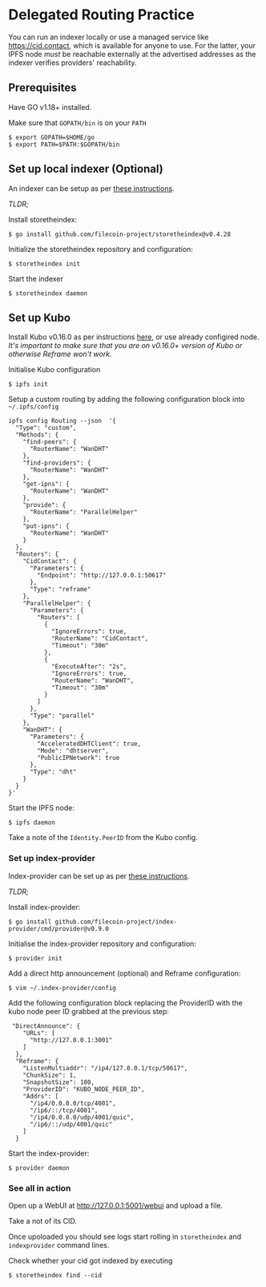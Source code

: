 # Delegated Routing Practice

You can run an indexer locally or use a managed service like https://cid.contact, which is available for anyone to use. For the latter, your IPFS node *must* be reachable externally at the advertised addresses as the indexer verifies providers' reachability.  

## Prerequisites

Have GO v1.18+ installed.

Make sure that `GOPATH/bin` is on your `PATH` 

```
$ export GOPATH=$HOME/go
$ export PATH=$PATH:$GOPATH/bin
```

## Set up local indexer (Optional)

An indexer can be setup as per [these instructions](https://github.com/filecoin-project/storetheindex/#install). 

_TLDR;_

Install storetheindex:

```
$ go install github.com/filecoin-project/storetheindex@v0.4.28
```

Initialize the storetheindex repository and configuration:

```
$ storetheindex init
```

Start the indexer

```
$ storetheindex daemon
```


## Set up Kubo

Install Kubo v0.16.0 as per instructions [here](https://github.com/ipfs/kubo#install), or use already configired node. _It's important to make sure that you are on v0.16.0+ version of Kubo or otherwise Reframe won't work._

Initialise Kubo configuration

```
$ ipfs init
```

Setup a custom routing by adding the following configuration block into `~/.ipfs/config`

```
ipfs config Routing --json  '{
  "Type": "custom",
  "Methods": {
    "find-peers": {
      "RouterName": "WanDHT"
    },
    "find-providers": {
      "RouterName": "WanDHT"
    },
    "get-ipns": {
      "RouterName": "WanDHT"
    },
    "provide": {
      "RouterName": "ParallelHelper"
    },
    "put-ipns": {
      "RouterName": "WanDHT"
    }
  },
  "Routers": {
    "CidContact": {
      "Parameters": {
        "Endpoint": "http://127.0.0.1:50617"
      },
      "Type": "reframe"
    },
    "ParallelHelper": {
      "Parameters": {
        "Routers": [
          {
            "IgnoreErrors": true,
            "RouterName": "CidContact",
            "Timeout": "30m"
          },
          {
            "ExecuteAfter": "2s",
            "IgnoreErrors": true,
            "RouterName": "WanDHT",
            "Timeout": "30m"
          }
        ]
      },
      "Type": "parallel"
    },
    "WanDHT": {
      "Parameters": {
        "AcceleratedDHTClient": true,
        "Mode": "dhtserver",
        "PublicIPNetwork": true
      },
      "Type": "dht"
    }
  }
}'
```

Start the IPFS node:

```
$ ipfs daemon
```

Take a note of the `Identity.PeerID` from the Kubo config.


### Set up index-provider

Index-provider can be set up as per [these instructions](https://github.com/filecoin-project/index-provider#install).

_TLDR;_

Install index-provider:

```
$ go install github.com/filecoin-project/index-provider/cmd/provider@v0.9.0
```

Initialise the index-provider repository and configuration:

```
$ provider init
```

Add a direct http announcement (optional) and Reframe configuration:

```
$ vim ~/.index-provider/config
```

Add the following configuration block replacing the ProviderID with the kubo node peer ID grabbed at the previous step: 

```
 "DirectAnnounce": {
    "URLs": [
      "http://127.0.0.1:3001" 
    ]
  },
  "Reframe": {
    "ListenMultiaddr": "/ip4/127.0.0.1/tcp/50617",
    "ChunkSize": 1,
    "SnapshotSize": 100,
    "ProviderID": "KUBO_NODE_PEER_ID", 
    "Addrs": [         
      "/ip4/0.0.0.0/tcp/4001",
      "/ip6/::/tcp/4001",
      "/ip4/0.0.0.0/udp/4001/quic",
      "/ip6/::/udp/4001/quic"
    ]
  }
```

Start the index-provider:

```
$ provider daemon
```

### See all in action

Open up a WebUI at http://127.0.0.1:5001/webui and upload a file.

Take a not of its CID.

Once upoloaded you should see logs start rolling in `storetheindex` and `indexprovider` command lines.

Check whether your cid got indexed by executing

```
$ storetheindex find --cid
```

 



